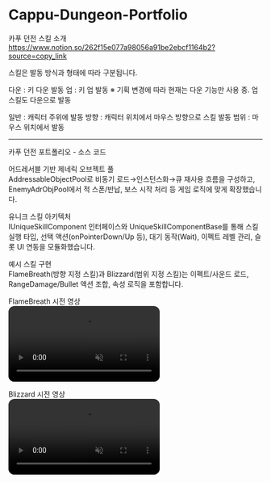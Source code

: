# Cappu-Dungeon-Portfolio

카푸 던전 스킬 소개<br>
https://www.notion.so/262f15e077a98056a91be2ebcf1164b2?source=copy_link

스킬은 발동 방식과 형태에 따라 구분됩니다.

다운 : 키 다운 발동
업 : 키 업 발동
※ 기획 변경에 따라 현재는 다운 기능만 사용 중. 업 스킬도 다운으로 발동

일반 : 캐릭터 주위에 발동
방향 : 캐릭터 위치에서 마우스 방향으로 스킬 발동
범위 : 마우스 위치에서 발동

--------

카푸 던전 포트폴리오 - 소스 코드

어드레서블 기반 제네릭 오브젝트 풀<br>
AddressableObjectPool<T>로 비동기 로드→인스턴스화→큐 재사용 흐름을 구성하고, EnemyAdrObjPool에서 적 스폰/반납, 보스 시작 처리 등 게임 로직에 맞게 확장했습니다. 

유니크 스킬 아키텍처<br>
IUniqueSkillComponent 인터페이스와 UniqueSkillComponentBase를 통해 스킬 실행 타입, 선택 액션(onPointerDown/Up 등), 대기 동작(Wait), 이펙트 레벨 관리, 슬롯 UI 연동을 모듈화했습니다. 

예시 스킬 구현<br>
FlameBreath(방향 지정 스킬)과 Blizzard(범위 지정 스킬)는 이펙트/사운드 로드, RangeDamage/Bullet 액션 조합, 속성 로직을 포함합니다. 

FlameBreath 시전 영상<br>
<video src="https://github.com/user-attachments/assets/9363f5a9-5fed-4f4b-b994-453972e69e14"
       autoplay loop muted playsinline
       style="max-width:100%; height:auto; border-radius:12px;"></video>

Blizzard 시전 영상<br>
<video src="https://github.com/user-attachments/assets/42f0b5e7-1907-4b29-8af6-830e3868fe2c"
       autoplay loop muted playsinline
       style="max-width:100%; height:auto; border-radius:12px;"></video>

